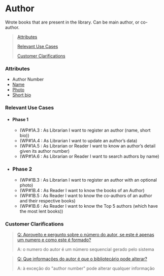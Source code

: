 # Author

Wrote books that are present in the library. Can be main author, or co-author.

> [Attributes](#attributes)
>
> [Relevant Use Cases](#Relevant-Use-Cases)
>
> [Customer Clarifications](#Customer-Clarifications)

### Attributes

- Author Number
- [Name](../ValueObjects/Name.md)
- [Photo](../Entities/Photo.md)
- [Short bio](../ValueObjects/AuthorBio.md)

### Relevant Use Cases

- #### Phase 1
    - (WP#1A.3 : As Librarian I want to register an author (name, short bio))
    - (WP#1A.4 : As Librarian I want to update an author’s data)
    - (WP#1A.5 : As Librarian or Reader I want to know an author’s detail given its author number)
    - (WP#1A.6 : As Librarian or Reader I want to search authors by name)
- ### Phase 2
    - (WP#1B.3 : As Librarian I want to register an author with an optional photo)
    - (WP#1B.4 : As Reader I want to know the books of an Author)
    - (WP#1B.5 : As Reader I want to know the co-authors of an author and their respective books)
    - (WP#1B.6 : As Reader I want to know the Top 5 authors (which have the most lent books))


### Customer Clarifications

> [Q: Aproveito e pergunto sobre o número do autor, se este é apenas um numero e como este é formado?](https://moodle.isep.ipp.pt/mod/forum/discuss.php?d=28907#p36504)
>
>A: o numero do autor é um número sequencial gerado pelo sistema

> [Q: Que informações do autor é que o bibliotecário pode alterar?](https://moodle.isep.ipp.pt/mod/forum/discuss.php?d=28948#p36577)
>
>A: à exceção do "author number" pode alterar qualquer informação
